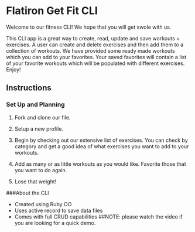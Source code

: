 # Flatiron Get Fit CLI

Welcome to our fitness CLI!
We hope that you will get swole with us.

This CLI app is a great way to create, read, update and save workouts + exercises. A user can create and delete exercises and then add them to a collection of workouts. We have provided some ready made workouts which you can add to your favorites. Your saved favorites will contain a list of your favorite workouts which will be populated with different exercises. Enjoy!

## Instructions

### Set Up and Planning
1. Fork and clone our file.

2. Setup a new profile.

3. Begin by checking out our extensive list of exercises.
   You can check by category and get a good idea of what exercises you want to add to your workouts.

4. Add as many or as little workouts as you would like.   Favorite those that you want to do again.

5. Lose that weight!


###About the CLI

* Created using Ruby OO
* Uses active record to save data files
* Comes with full CRUD capabilities
##NOTE: please watch the video if you are looking for a quick demo.

